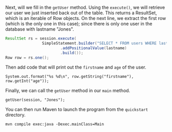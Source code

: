 Next, will we fill in the `getUser` method. Using the `execute()`, we will retrieve our user we just inserted back out of the table. This returns a ResultSet, which is an iterable of Row objects. On the next line, we extract the first row (which is the only one in this case); since there is only one user in the database with lastname "Jones".

```java
ResultSet rs = session.execute(
                SimpleStatement.builder("SELECT * FROM users WHERE lastname=?")
                        .addPositionalValue(lastname)
                        .build());
Row row = rs.one();                        
```  
Then add code that will print out the `firstname` and `age` of the user.

`System.out.format("%s %d\n", row.getString("firstname"), row.getInt("age"));`

Finally, we can call the `getUser` method in our `main` method.

`getUser(session, "Jones");`  

You can then run Maven to launch the program from the `quickstart` directory.

`mvn compile exec:java -Dexec.mainClass=Main`              

